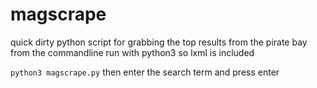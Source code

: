 # magscrape
quick dirty python script for grabbing the top results from the pirate bay from the commandline
run with python3 so lxml is included

`python3 magscrape.py`
then enter the search term and press enter
